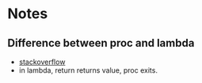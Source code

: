 # Notes

## Difference between proc and lambda
- [stackoverflow](https://stackoverflow.com/questions/1740046/whats-the-difference-between-a-proc-and-a-lambda-in-ruby)
- in lambda, return returns value, proc exits.

